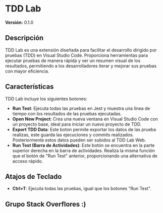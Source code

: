 # TDD Lab

**Versión:** 0.1.0

## Descripción

TDD Lab es una extensión diseñada para facilitar el desarrollo dirigido por pruebas (TDD) en Visual Studio Code. Proporciona herramientas para ejecutar pruebas de manera rápida y ver un resumen visual de los resultados, permitiendo a los desarrolladores iterar y mejorar sus pruebas con mayor eficiencia.

## Características

TDD Lab incluye los siguientes botones:

- **Run Test**: Ejecuta todas las pruebas en Jest y muestra una línea de tiempo con los resultados de las pruebas ejecutadas.
- **Open New Project**: Crea una nueva ventana en Visual Studio Code con un proyecto base, ideal para iniciar un nuevo proyecto de TDD.
- **Export TDD Data**: Este boton permite exportar los datos de las prueba realizas, este guarda las ejecuciones y commits realizados. Posteriormente estos datos pueden ser subidos al TDD Lab Web.
- **Run Test (Barra de Actividades)**: Este botón se encuentra en la parte superior derecha en la barra de actividades. Realiza la misma función que el botón de "Run Test" anterior, proporcionando una alternativa de acceso rápido.

## Atajos de Teclado

- **Ctrl+T**: Ejecuta todas las pruebas, igual que los botones "Run Test".

## Grupo Stack Overflores :)
